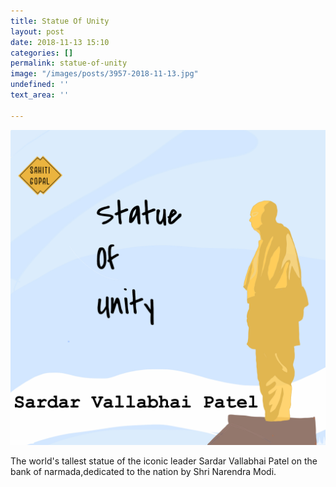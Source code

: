 ```yaml
---
title: Statue Of Unity
layout: post
date: 2018-11-13 15:10
categories: []
permalink: statue-of-unity
image: "/images/posts/3957-2018-11-13.jpg"
undefined: ''
text_area: ''

---
```

![](/images/posts/3957-2018-11-13.jpg)

The world's tallest statue of the iconic leader Sardar Vallabhai Patel on the bank of narmada,dedicated to the nation by Shri Narendra Modi.